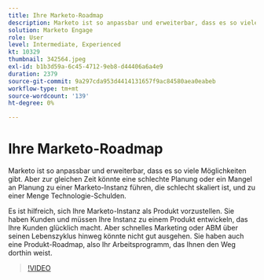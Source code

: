 ```yaml
---
title: Ihre Marketo-Roadmap
description: Marketo ist so anpassbar und erweiterbar, dass es so viele Möglichkeiten gibt. Aber zur gleichen Zeit, schlechte Planung, oder die mangelnde Planung, könnte Sie mit … (Beschreibungen sollten zwischen 60 und 160 Zeichen sein)
solution: Marketo Engage
role: User
level: Intermediate, Experienced
kt: 10329
thumbnail: 342564.jpeg
exl-id: b1b3d59a-6c45-4712-9eb8-d44406a6a4e9
duration: 2379
source-git-commit: 9a297cda953d4414131657f9ac84580aea0eabeb
workflow-type: tm+mt
source-wordcount: '139'
ht-degree: 0%

---
```


# Ihre Marketo-Roadmap

Marketo ist so anpassbar und erweiterbar, dass es so viele Möglichkeiten gibt. Aber zur gleichen Zeit könnte eine schlechte Planung oder ein Mangel an Planung zu einer Marketo-Instanz führen, die schlecht skaliert ist, und zu einer Menge Technologie-Schulden.

Es ist hilfreich, sich Ihre Marketo-Instanz als Produkt vorzustellen. Sie haben Kunden und müssen Ihre Instanz zu einem Produkt entwickeln, das Ihre Kunden glücklich macht. Aber schnelles Marketing oder ABM über seinen Lebenszyklus hinweg könnte nicht gut ausgehen. Sie haben auch eine Produkt-Roadmap, also Ihr Arbeitsprogramm, das Ihnen den Weg dorthin weist.

>[!VIDEO](https://video.tv.adobe.com/v/342564/?quality=12&learn=on)
